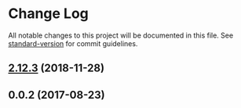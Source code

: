 # Change Log

All notable changes to this project will be documented in this file. See [standard-version](https://github.com/conventional-changelog/standard-version) for commit guidelines.

<a name="2.12.3"></a>
## [2.12.3](https://github.com/ng-select/ng-select/compare/v2.12.2...v2.12.3) (2018-11-28)



<a name="0.0.1"></a>
## 0.0.2 (2017-08-23)

